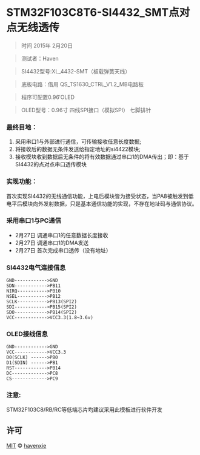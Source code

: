 
# STM32F103C8T6-SI4432_SMT点对点无线透传

> 时间 2015年 2月20日

> 测试者：Haven 

> SI4432型号:XL_4432-SMT（板载弹簧天线）

> 底板电路：借用 QS_TS1630_CTRL_V1.2_MB电路板

> 程序可配置0.96′OLED

> OLED型号：0.96寸 四线SPI接口（模拟SPI）  七脚排针


### 最终目地：

1. 采用串口1与外部进行通信，可传输接收任意长度数据;
2. 将接收后的数据无条件发送给指定地址的si4422模块;
3. 接收模块收到数据后无条件的将有效数据通过串口1的DMA传出；即：基于SI4432的点对点串口透传模块
 

### 实现功能：

首次实现SI4432的无线通信功能，上电后模块皆为接受状态，当PA8被触发到低电平后模块向外发射数据，只是基本通信功能的实现，不存在地址码与通信协议。


### 采用串口1与PC通信
- 2月27日 调通串口1的任意数据长度接收
- 2月27日 调通串口1的DMA发送
- 2月27日 首次完成串口透传（没有地址）

### SI4432电气连接信息
```
GND------------>GND
SDN------------>PB11
NIRQ----------->PB10
NSEL----------->PB12
SCLK----------->PB13(SPI2)
SDI------------>PB15(SPI2)
SDO------------>PB14(SPI2)
VCC------------>VCC3.3(1.8~3.6v)

```

### OLED接线信息

```
GND------------>GND
VCC------------>VCC3.3
D0(SCLK) ------>PB0
D1(SDIN) ------>PB1
RST------------>PB14
DC------------->PC8
CS------------->PC9
```

### 注意:

STM32F103C8/RB/RC等低端芯片均建议采用此模板进行软件开发

 
## 许可

[MIT](./LICENSE) &copy; [havenxie](http://github.com/havenxie)
